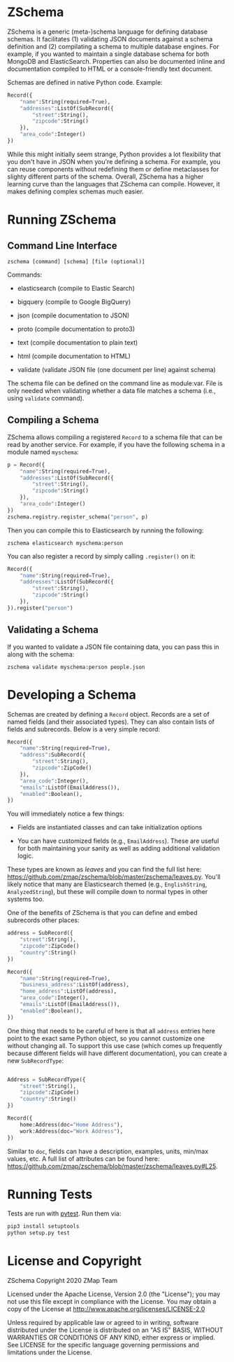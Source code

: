 ZSchema
=======

ZSchema is a generic (meta-)schema language for defining database schemas. It
facilitates (1) validating JSON documents against a schema definition and (2)
compilating a schema to multiple database engines. For example, if you wanted
to maintain a single database schema for both MongoDB and ElasticSearch.
Properties can also be documented inline and documentation compiled to HTML or
a console-friendly text document.

Schemas are defined in native Python code. Example:

```python
Record({
    "name":String(required=True),
    "addresses":ListOf(SubRecord({
        "street":String(),
        "zipcode":String()
    }),
    "area_code":Integer()
})
```

While this might initially seem strange, Python provides a lot flexibility that
you don't have in JSON when you're defining a schema. For example, you can
reuse components without redefining them or define metaclasses for slighty
different parts of the schema. Overall, ZSchema has a higher learning curve
than the languages that ZSchema can compile. However, it makes defining complex
schemas much easier.

Running ZSchema
===============

Command Line Interface
----------------------

`zschema [command] [schema] [file (optional)]`

Commands:

 * elasticsearch (compile to Elastic Search)

 * bigquery (compile to Google BigQuery)

 * json (compile documentation to JSON)

 * proto (compile documentation to proto3)

 * text (compile documentation to plain text)

 * html (compile documentation to HTML)

 * validate (validate JSON file (one document per line) against schema)

The schema file can be defined on the command line as module:var. File is only
needed when validating whether a data file matches a schema (i.e., using
`validate` command).


Compiling a Schema
------------------

ZSchema allows compiling a registered `Record` to a schema file that can be
read by another service. For example, if you have the following schema in a
module named `myschema`:

```python
p = Record({
    "name":String(required=True),
    "addresses":ListOf(SubRecord({
        "street":String(),
        "zipcode":String()
    }),
    "area_code":Integer()
})
zschema.registry.register_schema("person", p)
```

Then you can compile this to Elasticsearch by running the following:
```
zschema elasticsearch myschema:person
```

You can also register a record by simply calling `.register()` on it:

```python
Record({
    "name":String(required=True),
    "addresses":ListOf(SubRecord({
        "street":String(),
        "zipcode":String()
    }),
}).register("person")
```


Validating a Schema
-------------------

If you wanted to validate a JSON file containing data, you can pass this in along with the schema:

```
zschema validate myschema:person people.json
```


Developing a Schema
===================

Schemas are created by defining a `Record` object. Records are a set of named
fields (and their associated types). They can also contain lists of fields and
subrecords. Below is a very simple record:

```python
Record({
    "name":String(required=True),
    "address":SubRecord({
        "street":String(),
        "zipcode":ZipCode()
    }),
    "area_code":Integer(),
	"emails":ListOf(EmailAddress()),
	"enabled":Boolean(),
})
```

You will immediately notice a few things:

 * Fields are instantiated classes and can take initialization options

 * You can have customized fields (e.g., `EmailAddress`). These are useful for both
   maintaining your sanity as well as adding additional validation logic.


These types are known as _leaves_ and you can find the full list here:
https://github.com/zmap/zschema/blob/master/zschema/leaves.py. You'll likely
notice that many are Elasticsearch themed (e.g., `EnglishString`,
`AnalyzedString`), but these will compile down to normal types in other systems
too.

One of the benefits of ZSchema is that you can define and embed subrecords
other places:

```python
address = SubRecord({
    "street":String(),
    "zipcode":ZipCode()
    "country":String()
})

Record({
    "name":String(required=True),
    "business_address":ListOf(address),
    "home_address":ListOf(address),
    "area_code":Integer(),
	"emails":ListOf(EmailAddress()),
	"enabled":Boolean(),
})
```

One thing that needs to be careful of here is that all `address` entries here
point to the exact same Python object, so you cannot customize one without
changing all. To support this use case (which comes up frequently because
different fields will have different documentation), you can create a new `SubRecordType`:

```python

Address = SubRecordType({
    "street":String(),
    "zipcode":ZipCode()
    "country":String()
})

Record({
	home:Address(doc="Home Address"),
	work:Address(doc="Work Address"),
})

```

Similar to `doc`, fields can have a description, examples, units, min/max
values, etc. A full list of attributes can be found here:
https://github.com/zmap/zschema/blob/master/zschema/leaves.py#L25.


Running Tests
=============

Tests are run with [pytest](https://docs.pytest.org/en/stable/). Run them via:
```zsh
pip3 install setuptools
python setup.py test
```


License and Copyright
=====================

ZSchema Copyright 2020 ZMap Team

Licensed under the Apache License, Version 2.0 (the "License"); you may not use
this file except in compliance with the License. You may obtain a copy of the
License at http://www.apache.org/licenses/LICENSE-2.0

Unless required by applicable law or agreed to in writing, software distributed
under the License is distributed on an "AS IS" BASIS, WITHOUT WARRANTIES OR
CONDITIONS OF ANY KIND, either express or implied. See LICENSE for the specific
language governing permissions and limitations under the License.
